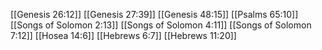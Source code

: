 [[Genesis 26:12]]
[[Genesis 27:39]]
[[Genesis 48:15]]
[[Psalms 65:10]]
[[Songs of Solomon 2:13]]
[[Songs of Solomon 4:11]]
[[Songs of Solomon 7:12]]
[[Hosea 14:6]]
[[Hebrews 6:7]]
[[Hebrews 11:20]]
